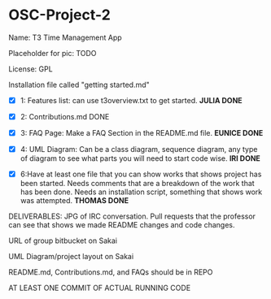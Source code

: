 # OSC-Project-2

Name: T3 Time Management App

Placeholder for pic: TODO

License: GPL

Installation file called "getting started.md"

- [x] 1: Features list: can use t3overview.txt to get started.
    **JULIA DONE**

- [x] 2: Contributions.md
    DONE

- [x] 3: FAQ Page:
    Make a FAQ Section in the README.md file.
    **EUNICE DONE**

- [x] 4: UML Diagram:
    Can be a class diagram, sequence diagram, any type of diagram to see what parts you will need to start code wise.
    **IRI DONE**
    
- [x] 6:Have at least one file that you can show works that shows project has been started. Needs comments that are a breakdown of the work that has been done. Needs an installation script, something that shows work was attempted.
    **THOMAS DONE**

DELIVERABLES:
JPG of IRC conversation. Pull requests that the professor can see that shows we made README changes and code changes.

URL of group bitbucket on Sakai

UML Diagram/project layout on Sakai

README.md, Contributions.md, and FAQs should be in REPO

AT LEAST ONE COMMIT OF ACTUAL RUNNING CODE

